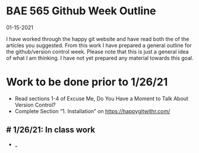 BAE 565 Github Week Outline
================
01-15-2021

I have worked through the happy git website and have read both the of
the articles you suggested. From this work I have prepared a general
outline for the github/version control week. Please note that this is
just a general idea of what I am thinking. I have not yet prepared any
material towards this goal.

# Work to be done prior to 1/26/21

  - Read sections 1-4 of Excuse Me, Do You Have a Moment to Talk About
    Version Control?
  - Complete Section “1. Installation” on <https://happygitwithr.com/>

## \# 1/26/21: In class work

  - \_
